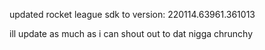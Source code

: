 updated rocket league sdk to version: 220114.63961.361013

ill update as much as i can
shout out to dat nigga chrunchy
